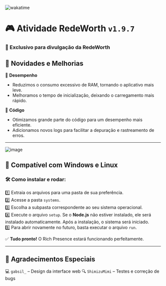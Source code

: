 ![wakatime](https://wakatime.com/badge/github/XPCreate/Rich-Presence-RedeWorth.svg)  

# 🎮 Atividade RedeWorth `v1.9.7`  
### 🚀 Exclusivo para divulgação da RedeWorth  

## 📌 Novidades e Melhorias  

🔹 **Desempenho**  
- Reduzimos o consumo excessivo de RAM, tornando o aplicativo mais leve.  
- Melhoramos o tempo de inicialização, deixando o carregamento mais rápido.  

🔹 **Código**  
- Otimizamos grande parte do código para um desempenho mais eficiente.  
- Adicionamos novos logs para facilitar a depuração e rastreamento de erros.  

---

![image](https://i.imgur.com/oN47hBH.png)  

## 🔹 Compatível com Windows e Linux  

### 🛠️ Como instalar e rodar:  
1️⃣ Extraia os arquivos para uma pasta de sua preferência.  
2️⃣ Acesse a pasta `systems`.  
3️⃣ Escolha a subpasta correspondente ao seu sistema operacional.  
4️⃣ Execute o arquivo `setup`. Se o **Node.js** não estiver instalado, ele será instalado automaticamente. Após a instalação, o sistema será iniciado.  
5️⃣ Para abrir novamente no futuro, basta executar o arquivo `run`.  

✅ **Tudo pronto!** O Rich Presence estará funcionando perfeitamente.  

---

## 🎉 Agradecimentos Especiais  
💻 `gabsil_` – Design da interface web
🔍 `ShimizuMimi` – Testes e correção de bugs